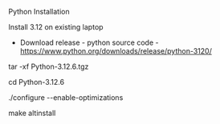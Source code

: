 Python Installation

Install 3.12 on existing laptop

- Download release - python source code -  https://www.python.org/downloads/release/python-3120/

tar -xf Python-3.12.6.tgz

cd Python-3.12.6

./configure --enable-optimizations

make altinstall